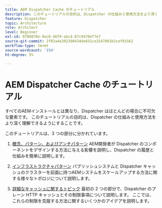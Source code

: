```yaml
---
title: AEM Dispatcher Cache のチュートリアル
description: このチュートリアルの目的は、Dispatcher の仕組みと使用方法をより深く理解できるようにすることです。
feature: Dispatcher
topic: Architecture
role: Architect
level: Beginner
exl-id: 9780870e-9ac6-46f9-abc4-87c9470ef7e7
source-git-commit: 2f02a4e202390434de831ce1547001b2cef01562
workflow-type: tm+mt
source-wordcount: '154'
ht-degree: 5%

---
```


# AEM Dispatcher Cache のチュートリアル

すべてのAEMインストールとは異なり、Dispatcher はほとんどの場合に不可欠な要素です。 このチュートリアルの目的は、Dispatcher の仕組みと使用方法をより深く理解できるようにすることです。

このチュートリアルは、3 つの部分に分かれています。

1. [概念、パターン、およびアンチパターン](chapter-1.md)
AEM開発者が Dispatcher のコンポーネントをデザインする方法に与える影響を説明し、Dispatcher の履歴と仕組みを簡単に説明します。

1. [インフラストラクチャパターン](chapter-2.md)
パブリッシュシステムと Dispatcher キャッシュのクラスターを前面に持つAEMシステムをスケールアップする方法に関する様々なトポロジについて説明します。

1. [詳細なキャッシュに関するトピック](chapter-3.md)
最初の 2 つの部分で、Dispatcher のプレーン HTTP キャッシュとその制限事項について説明します。 ここでは、これらの制限を克服する方法に関するいくつかのアイデアを説明します。
